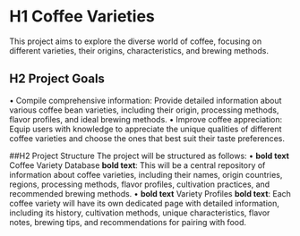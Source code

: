 # H1 Coffee Varieties
This project aims to explore the diverse world of coffee, focusing on different varieties, their origins, characteristics, and brewing methods.
## H2 Project Goals
•	Compile comprehensive information: Provide detailed information about various coffee bean varieties, including their origin, processing methods, flavor profiles, and ideal brewing methods.
•	Improve coffee appreciation: Equip users with knowledge to appreciate the unique qualities of different coffee varieties and choose the ones that best suit their taste preferences.

##H2 Project Structure
The project will be structured as follows:
•	**bold text** Coffee Variety Database 	**bold text**: This will be a central repository of information about coffee varieties, including their names, origin countries, regions, processing methods, flavor profiles, cultivation practices, and recommended brewing methods.
•		**bold text** Variety Profiles 	**bold text**: Each coffee variety will have its own dedicated page with detailed information, including its history, cultivation methods, unique characteristics, flavor notes, brewing tips, and recommendations for pairing with food.

